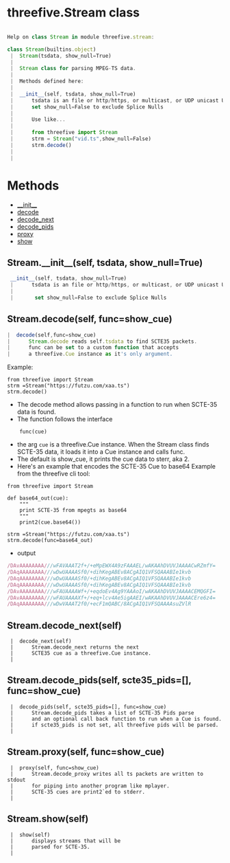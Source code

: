 # threefive.Stream class

```js

Help on class Stream in module threefive.stream:

class Stream(builtins.object)
 |  Stream(tsdata, show_null=True)
 |  
 |  Stream class for parsing MPEG-TS data.
 |  
 |  Methods defined here:
 |  
 |  __init__(self, tsdata, show_null=True)
 |      tsdata is an file or http/https, or multicast, or UDP unicast URI.
 |      set show_null=False to exclude Splice Nulls
 |      
 |      Use like...
 |      
 |      from threefive import Stream
 |      strm = Stream("vid.ts",show_null=False)
 |      strm.decode()
 |  
 |  
```
# Methods
* [\_\_init__](#streaminitself-tsdata-show_nulltrue)
* [decode](#streamdecodeself-funcshow_cue)
* [decode_next](#streamdecode_nextself)
* [decode_pids](#streamdecode_pidsself-scte35_pids-funcshow_cue)
* [proxy](#streamproxyself-funcshow_cue)
* [show](#streamshowself)


## Stream.\_\_init__(self, tsdata, show_null=True)
```js
 __init__(self, tsdata, show_null=True)
 |      tsdata is an file or http/https, or multicast, or UDP unicast URI.
 |
 |       set show_null=False to exclude Splice Nulls
```
## Stream.decode(self, func=show_cue)
 ```js
 |  decode(self,func=show_cue)
 |      Stream.decode reads self.tsdata to find SCTE35 packets.
 |      func can be set to a custom function that accepts
 |      a threefive.Cue instance as it's only argument.
 ```
Example:
```py3
from threefive import Stream
strm =Stream("https://futzu.com/xaa.ts")
strm.decode()
```
* The decode method allows passing in a function to run when SCTE-35 data is found.
* The function follows the interface
```py3
    func(cue)
```
* the arg `cue` is a threefive.Cue instance. When the Stream class finds SCTE-35 data, it loads it into a Cue instance and calls func.
* The default is show_cue, it prints the cue data to sterr, aka 2.
* Here's an example that encodes the SCTE-35 Cue to base64
Example from the threefive cli tool:
```py3
from threefive import Stream

def base64_out(cue):
    """
    print SCTE-35 from mpegts as base64
    """
    print2(cue.base64())

strm =Stream("https://futzu.com/xaa.ts")
strm.decode(func=base64_out)
```
* output
```js
/DAvAAAAAAAA///wFAVAAAT2f+/+eMpEWX4A9zFAAAEL/wAKAAhDVUVJAAAACwRZmfY=
/DAqAAAAAAAA///wDwUAAAASf0/+dihKegABEv8ACgAIQ1VFSQAAABIe1kvb
/DAqAAAAAAAA///wDwUAAAASf0/+dihKegABEv8ACgAIQ1VFSQAAABIe1kvb
/DAqAAAAAAAA///wDwUAAAASf0/+dihKegABEv8ACgAIQ1VFSQAAABIe1kvb
/DAvAAAAAAAA///wFAUAAAAWf+/+eqdoEv4Ag9YAAAoI/wAKAAhDVUVJAAAACEMQGFI=
/DAvAAAAAAAA///wFAUAAAAXf+/+eq+lcv4Ae5igAAEI/wAKAAhDVUVJAAAACEre6z4=
/DAqAAAAAAAA///wDwVAAAT2f0/+ecF1mQABC/8ACgAIQ1VFSQAAAAsuZVlR
```
## Stream.decode_next(self)

```py3
 |  decode_next(self)
 |      Stream.decode_next returns the next
 |      SCTE35 cue as a threefive.Cue instance.
 |
```
## Stream.decode_pids(self, scte35_pids=[], func=show_cue)
```py3
 |  decode_pids(self, scte35_pids=[], func=show_cue)
 |      Stream.decode_pids takes a list of SCTE-35 Pids parse
 |      and an optional call back function to run when a Cue is found.
 |      if scte35_pids is not set, all threefive pids will be parsed.
 |
```
## Stream.proxy(self, func=show_cue)
```py3
 |  proxy(self, func=show_cue)
 |      Stream.decode_proxy writes all ts packets are written to stdout
 |      for piping into another program like mplayer.
 |      SCTE-35 cues are print2`ed to stderr.
 |
```
## Stream.show(self)
```py3
 |  show(self)
 |      displays streams that will be
 |      parsed for SCTE-35.
 |  
```

